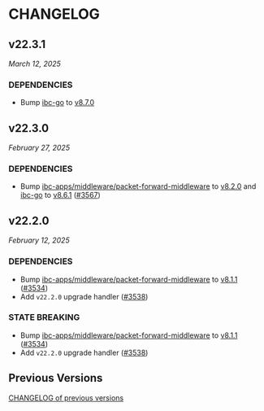 # CHANGELOG

## v22.3.1

*March 12, 2025*

### DEPENDENCIES
- Bump [ibc-go](https://github.com/cosmos/ibc-go) to [v8.7.0](https://github.com/cosmos/ibc-go/releases/tag/v8.7.0)

## v22.3.0

*February 27, 2025*

### DEPENDENCIES
- Bump [ibc-apps/middleware/packet-forward-middleware](https://github.com/cosmos/ibc-apps/tree/main/middleware/packet-forward-middleware) to
    [v8.2.0](https://github.com/cosmos/ibc-apps/releases/tag/middleware%2Fpacket-forward-middleware%2Fv8.2.0) and
    [ibc-go](https://github.com/cosmos/ibc-go) to [v8.6.1](https://github.com/cosmos/ibc-go/releases/tag/v8.6.1)
    ([\#3567](https://github.com/cosmos/gaia/pull/3567))

## v22.2.0

*February 12, 2025*

### DEPENDENCIES
- Bump [ibc-apps/middleware/packet-forward-middleware](https://github.com/cosmos/ibc-apps/tree/main/middleware/packet-forward-middleware) to
    [v8.1.1](https://github.com/cosmos/ibc-apps/releases/tag/middleware%2Fpacket-forward-middleware%2Fv8.1.1)
    ([\#3534](https://github.com/cosmos/gaia/pull/3534))
- Add `v22.2.0` upgrade handler ([\#3538](https://github.com/cosmos/gaia/pull/3538))

### STATE BREAKING

- Bump [ibc-apps/middleware/packet-forward-middleware](https://github.com/cosmos/ibc-apps/tree/main/middleware/packet-forward-middleware) to
    [v8.1.1](https://github.com/cosmos/ibc-apps/releases/tag/middleware%2Fpacket-forward-middleware%2Fv8.1.1)
    ([\#3534](https://github.com/cosmos/gaia/pull/3534))
- Add `v22.2.0` upgrade handler ([\#3538](https://github.com/cosmos/gaia/pull/3538))

## Previous Versions

[CHANGELOG of previous versions](https://github.com/cosmos/gaia/blob/main/CHANGELOG.md)
